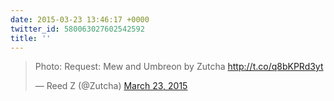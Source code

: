 ```yaml
---
date: 2015-03-23 13:46:17 +0000
twitter_id: 580063027602542592
title: ''
---
```


<blockquote class="twitter-tweet"><p lang="en" dir="ltr">Photo: Request: Mew and Umbreon by Zutcha <a href="http://t.co/q8bKPRd3yt">http://t.co/q8bKPRd3yt</a></p>&mdash; Reed Z (@Zutcha) <a href="https://twitter.com/Zutcha/status/579952872508530690?ref_src=twsrc%5Etfw">March 23, 2015</a></blockquote>
<script async src="https://platform.twitter.com/widgets.js" charset="utf-8"></script>
